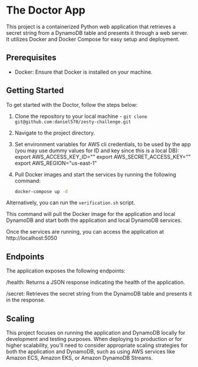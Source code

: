 # The Doctor App

This project is a containerized Python web application that retrieves a secret string from a DynamoDB table and presents it through a web server. It utilizes Docker and Docker Compose for easy setup and deployment.

## Prerequisites

- Docker: Ensure that Docker is installed on your machine.

## Getting Started

To get started with the Doctor, follow the steps below:

1. Clone the repository to your local machine - `git clone git@github.com:daniel570/zesty-challenge.git`

2. Navigate to the project directory.

3. Set environment variables for AWS cli credentials, to be used by the app (you may use dummy values for ID and key since this is a local DB):
   export AWS_ACCESS_KEY_ID=""
   export AWS_SECRET_ACCESS_KEY=""
   export AWS_REGION="us-east-1"

4. Pull Docker images and start the services by running the following command:

   ```bash
   docker-compose up -d

Alternatively, you can run the `verification.sh` script.

This command will pull the Docker image for the application and local DynamoDB and start both the application and local DynamoDB services.

Once the services are running, you can access the application at http://localhost:5050

## Endpoints

The application exposes the following endpoints:

/health: Returns a JSON response indicating the health of the application.

/secret: Retrieves the secret string from the DynamoDB table and presents it in the response.


## Scaling

This project focuses on running the application and DynamoDB locally for development and testing purposes. When deploying to production or for higher scalability, you'll need to consider appropriate scaling strategies for both the application and DynamoDB, such as using AWS services like Amazon ECS, Amazon EKS, or Amazon DynamoDB Streams.
